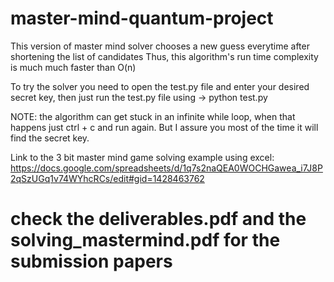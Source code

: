 # master-mind-quantum-project

This version of master mind solver chooses a new guess everytime after shortening the list of candidates
Thus, this algorithm's run time complexity is much much faster than O(n)

To try the solver you need to open the test.py file and enter your desired secret key, then just run the test.py file
using -> python test.py


NOTE: the algorithm can get stuck in an infinite while loop, when that happens just ctrl + c and run again. But I assure you
most of the time it will find the secret key.

Link to the 3 bit master mind game solving example using excel: https://docs.google.com/spreadsheets/d/1q7s2naQEA0WOCHGawea_i7J8P2qSzUGq1v74WYhcRCs/edit#gid=1428463762

# check the deliverables.pdf and the solving_mastermind.pdf for the submission papers